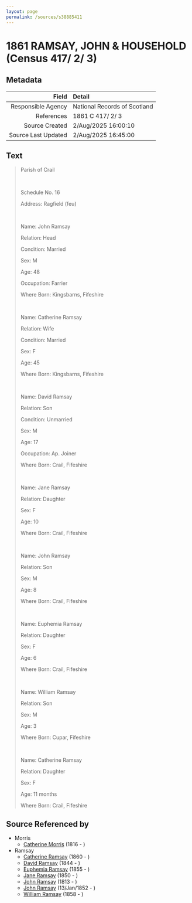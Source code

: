 ```yaml
---
layout: page
permalink: /sources/s38885411
---
```


# 1861 RAMSAY, JOHN & HOUSEHOLD (Census 417/ 2/ 3)

## Metadata

Field | Detail
---:|:---
Responsible Agency | National Records of Scotland
References | 1861 C 417/ 2/ 3
Source Created | 2/Aug/2025 16:00:10
Source Last Updated | 2/Aug/2025 16:45:00

## Text

> Parish of Crail
>
> <br/>
>
> Schedule No. 16
>
> Address: Ragfield (feu)
>
> <br/>
>
> Name: John Ramsay
>
> Relation: Head
>
> Condition: Married
>
> Sex: M
>
> Age: 48
>
> Occupation: Farrier
>
> Where Born: Kingsbarns, Fifeshire
>
> <br/>
>
> Name: Catherine Ramsay
>
> Relation: Wife
>
> Condition: Married
>
> Sex: F
>
> Age: 45
>
> Where Born: Kingsbarns, Fifeshire
>
> <br/>
>
> Name: David Ramsay
>
> Relation: Son
>
> Condition: Unmarried
>
> Sex: M
>
> Age: 17
>
> Occupation: Ap. Joiner
>
> Where Born: Crail, Fifeshire
>
> <br/>
>
> Name: Jane Ramsay
>
> Relation: Daughter
>
> Sex: F
>
> Age: 10
>
> Where Born: Crail, Fifeshire
>
> <br/>
>
> Name: John Ramsay
>
> Relation: Son
>
> Sex: M
>
> Age: 8
>
> Where Born: Crail, Fifeshire
>
> <br/>
>
> Name: Euphemia Ramsay
>
> Relation: Daughter
>
> Sex: F
>
> Age: 6
>
> Where Born: Crail, Fifeshire
>
> <br/>
>
> Name: William Ramsay
>
> Relation: Son
>
> Sex: M
>
> Age: 3
>
> Where Born: Cupar, Fifeshire
>
> <br/>
>
> Name: Catherine Ramsay
>
> Relation: Daughter
>
> Sex: F
>
> Age: 11 months
>
> Where Born: Crail, Fifeshire
>

## Source Referenced by

* Morris
  * [Catherine Morris](../people/@33882736@-catherine-morris-b1816-d.md) (1816 - )
* Ramsay
  * [Catherine Ramsay](../people/@12774174@-catherine-ramsay-b1860-d.md) (1860 - )
  * [David Ramsay](../people/@17577117@-david-ramsay-b1844-d.md) (1844 - )
  * [Euphemia Ramsay](../people/@99132181@-euphemia-ramsay-b1855-d.md) (1855 - )
  * [Jane Ramsay](../people/@25940269@-jane-ramsay-b1850-d.md) (1850 - )
  * [John Ramsay](../people/@33817858@-john-ramsay-b1813-d.md) (1813 - )
  * [John Ramsay](../people/@63088441@-john-ramsay-b1852-1-13-d.md) (13/Jan/1852 - )
  * [William Ramsay](../people/@29868878@-william-ramsay-b1858-d.md) (1858 - )
